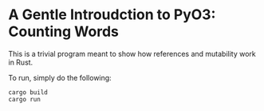 # A Gentle Introudction to PyO3: Counting Words

This is a trivial program meant to show how references and mutability work in Rust.

To run, simply do the following:

```
cargo build
cargo run
```
